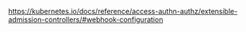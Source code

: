https://kubernetes.io/docs/reference/access-authn-authz/extensible-admission-controllers/#webhook-configuration
